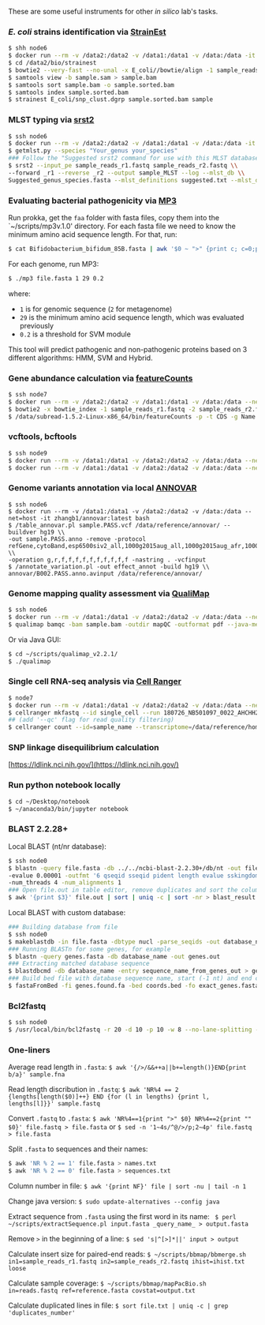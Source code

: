 These are some useful instruments for other _in silico_ lab's tasks.

### _E. coli_ strains identification via [StrainEst](https://github.com/compmetagen/strainest)
```bash
$ shh node6  
$ docker run --rm -v /data2:/data2 -v /data1:/data1 -v /data:/data -it compmetagen/strainest bash
$ cd /data2/bio/strainest
$ bowtie2 --very-fast --no-unal -x E_coli//bowtie/align -1 sample_reads_r1.fastq -2 sample_reads_r2.fastq -S sample.sam
$ samtools view -b sample.sam > sample.bam
$ samtools sort sample.bam -o sample.sorted.bam
$ samtools index sample.sorted.bam
$ strainest E_coli/snp_clust.dgrp sample.sorted.bam sample
```

### MLST typing via [srst2](https://github.com/katholt/srst2#basic-usage---mlst)
```bash
$ ssh node6
$ docker run --rm -v /data2:/data2 -v /data1:/data1 -v /data:/data -it estrain/srst2 bash
$ getmlst.py --species "Your_genus your_species"
### Follow the "Suggested srst2 command for use with this MLST database:"
$ srst2 --input_pe sample_reads_r1.fastq sample_reads_r2.fastq \\
--forward _r1 --reverse _r2 --output sample_MLST --log --mlst_db \\
Suggested_genus_species.fasta --mlst_definitions suggested.txt --mlst_delimiter '_'
```
### Evaluating bacterial pathogenicity via [MP3](http://metagenomics.iiserb.ac.in/mp3/)
Run prokka, get the `faa` folder with fasta files, copy them into the `~/scripts/mp3v.1.0' directory. For each fasta file we need to know the minimum amino acid sequence length. For that, run:
```bash
$ cat Bifidobacterium_bifidum_85B.fasta | awk '$0 ~ ">" {print c; c=0;printf substr($0,2,100) "\t"; } $0 !~ ">" {c+=length($0);} END { print c; }'
```
For each genome, run MP3:
```bash
$ ./mp3 file.fasta 1 29 0.2
```
where:
- `1` is for genomic sequence (`2` for metagenome)
- `29` is the minimum amino acid sequence length, which was evaluated previously
- `0.2` is a threshold for SVM module

This tool will predict pathogenic and non-pathogenic proteins based on 3 different algorithms: HMM, SVM and Hybrid.

### Gene abundance calculation via [featureCounts](http://bioinf.wehi.edu.au/featureCounts/)
```bash
$ ssh node7
$ docker run --rm -v /data2:/data2 -v /data1:/data1 -v /data:/data --net=host -it mimarkelova/bowtie2:latest
$ bowtie2 -x bowtie_index -1 sample_reads_r1.fastq -2 sample_reads_r2.fastq -S sample.sam
$ /data/subread-1.5.2-Linux-x86_64/bin/featureCounts -p -t CDS -g Name -a ref.gff -o sample.counts.txt sample.sam
```

### vcftools, bcftools  
```bash
$ ssh node9
$ docker run --rm -v /data1:/data1 -v /data2:/data2 -v /data:/data --net=host -it biocontainers/vcftools:latest
$ docker run --rm -v /data1:/data1 -v /data2:/data2 -v /data:/data --net=host -it jweinstk/bcftools_and_tabix:latest
```

### Genome variants annotation via local [ANNOVAR](http://annovar.openbioinformatics.org/en/latest/)
```
$ ssh node6
$ docker run --rm -v /data1:/data1 -v /data2:/data2 -v /data:/data --net=host -it zhangb1/annovar:latest bash  
$ /table_annovar.pl sample.PASS.vcf /data/reference/annovar/ --buildver hg19 \\
-out sample.PASS.anno -remove -protocol refGene,cytoBand,esp6500siv2_all,1000g2015aug_all,1000g2015aug_afr,1000g2015aug_eas,1000g2015aug_eur,exac03,avsnp150,dbnsfp33a,clinvar_20170905,cosmic70 \\
-operation g,r,f,f,f,f,f,f,f,f,f,f -nastring . -vcfinput
$ /annotate_variation.pl -out effect_annot -build hg19 \\
annovar/B002.PASS.anno.avinput /data/reference/annovar/
```

### Genome mapping quality assessment via [QualiMap](http://qualimap.bioinfo.cipf.es/)
```bash
$ ssh node6
$ docker run --rm -v /data1:/data1 -v /data2:/data2 -v /data:/data --net=host -it cgwyx/qualimap_conda_docker:latest bash  
$ qualimap bamqc -bam sample.bam -outdir mapQC -outformat pdf --java-mem-size=16G
```

Or via Java GUI:
```bash
$ cd ~/scripts/qualimap_v2.2.1/
$ ./qualimap
```

### Single cell RNA-seq analysis via [Cell Ranger](https://support.10xgenomics.com/single-cell-gene-expression/software/pipelines/latest/using/count)
```bash
$ node7
$ docker run --rm -v /data1:/data1 -v /data2:/data2 -v /data:/data --net=host -it singlecellportal/cell-ranger-count-2.1.1:latest bash
$ cellranger mkfastq --id single_cell --run 180726_NB501097_0022_AHCHH2BGX5/ --samplesheet SampleSheet.csv 
## (add '--qc' flag for read quality filtering)  
$ cellranger count --id=sample_name --transcriptome=/data/reference/homo_sapiens/10X_Genomics/refdata-cellranger-hg19-1.2.0 --fastqs=/data1/bio/single_cell/outs/fastq_path/single_cell/sample_name --sample=sample_name --expect-cells=2000
```

### SNP linkage disequilibrium calculation
[https://ldlink.nci.nih.gov/](https://ldlink.nci.nih.gov/)

### Run python notebook locally
```bash
$ cd ~/Desktop/notebook  
$ ~/anaconda3/bin/jupyter notebook
```
### BLAST 2.2.28+
Local BLAST (nt/nr database):
```bash
$ ssh node0
$ blastn -query file.fasta -db ../../ncbi-blast-2.2.30+/db/nt -out file.out \\
-evalue 0.00001 -outfmt '6 qseqid sseqid pident length evalue sskingdoms stitle' \\ 
-num_threads 4 -num_alignments 1
### Open file.out in table editor, remove duplicates and sort the column with BLAST hits (e.g., column #3):
$ awk '{print $3}' file.out | sort | uniq -c | sort -nr > blast_result.txt
```
Local BLAST with custom database:
```bash
### Building database from file 
$ ssh node0
$ makeblastdb -in file.fasta -dbtype nucl -parse_seqids -out database_name -title "Database_title"
### Running BLASTn for some genes, for example
$ blastn -query genes.fasta -db database_name -out genes.out
### Extracting matched database sequence
$ blastdbcmd -db database_name -entry sequence_name_from_genes_out > genes.found.fa
### Build bed file with database sequence name, start (-1 nt) and end coordinates and extract this exact matching sequence
$ fastaFromBed -fi genes.found.fa -bed coords.bed -fo exact_genes.fasta
```
### Bcl2fastq
```bash
$ ssh node0
$ /usr/local/bin/bcl2fastq -r 20 -d 10 -p 10 -w 8 --no-lane-splitting --min-log-level DEBUG --use-bases-mask Y151,I8,I8,Y151 -o Conversion
```

### One-liners
Average read length in `.fasta`:
```$ awk '{/>/&&++a||b+=length()}END{print b/a}' sample.fna```

Read length discribution in `.fastq`:
```$ awk 'NR%4 == 2 {lengths[length($0)]++} END {for (l in lengths) {print l, lengths[l]}}' sample.fastq```

Convert `.fastq` to `.fasta`:
```$ awk 'NR%4==1{print ">" $0} NR%4==2{print "" $0}' file.fastq > file.fasta```
or 
```$ sed -n '1~4s/^@/>/p;2~4p' file.fastq > file.fasta```

Split `.fasta` to sequences and their names:
```bash
$ awk 'NR % 2 == 1' file.fasta > names.txt
$ awk 'NR % 2 == 0' file.fasta > sequences.txt
```

Column number in file:
```$ awk '{print NF}' file | sort -nu | tail -n 1```

Change java version:
```$ sudo update-alternatives --config java```

Extract sequence from `.fasta` using the first word in its name:
``` $ perl ~/scripts/extractSequence.pl input.fasta _query_name_ > output.fasta``` 

Remove `>` in the beginning of a line:
```$ sed 's|^[>]*||' input > output```

Calculate insert size for paired-end reads:
```$ ~/scripts/bbmap/bbmerge.sh in1=sample_reads_r1.fastq in2=sample_reads_r2.fastq ihist=ihist.txt loose```

Calculate sample coverage:
```$ ~/scripts/bbmap/mapPacBio.sh in=reads.fastq ref=reference.fasta covstat=output.txt```

Calculate duplicated lines in file:
```$ sort file.txt | uniq -c | grep 'duplicates_number' ```


